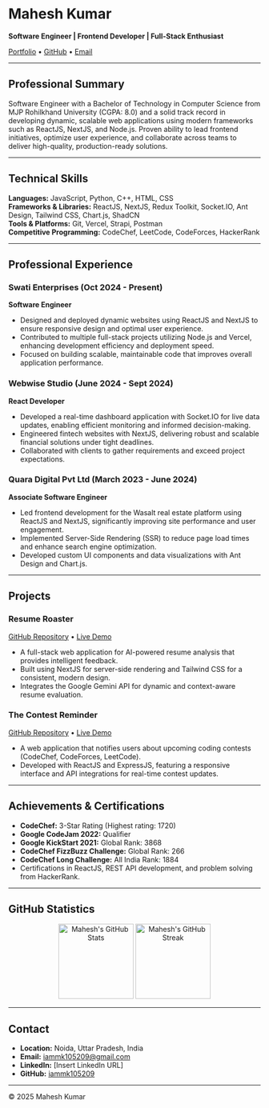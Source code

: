 # Mahesh Kumar

**Software Engineer | Frontend Developer | Full-Stack Enthusiast**

[Portfolio](https://mahesh-portfolio-theta.vercel.app/) • [GitHub](https://github.com/iammk105209) • [Email](mailto:iammk105209@gmail.com)

---

## Professional Summary

Software Engineer with a Bachelor of Technology in Computer Science from MJP Rohilkhand University (CGPA: 8.0) and a solid track record in developing dynamic, scalable web applications using modern frameworks such as ReactJS, NextJS, and Node.js. Proven ability to lead frontend initiatives, optimize user experience, and collaborate across teams to deliver high-quality, production-ready solutions.

---

## Technical Skills

**Languages:** JavaScript, Python, C++, HTML, CSS  
**Frameworks & Libraries:** ReactJS, NextJS, Redux Toolkit, Socket.IO, Ant Design, Tailwind CSS, Chart.js, ShadCN  
**Tools & Platforms:** Git, Vercel, Strapi, Postman  
**Competitive Programming:** CodeChef, LeetCode, CodeForces, HackerRank

---

## Professional Experience

### **Swati Enterprises** (Oct 2024 - Present)  
**Software Engineer**  
- Designed and deployed dynamic websites using ReactJS and NextJS to ensure responsive design and optimal user experience.  
- Contributed to multiple full-stack projects utilizing Node.js and Vercel, enhancing development efficiency and deployment speed.  
- Focused on building scalable, maintainable code that improves overall application performance.

### **Webwise Studio** (June 2024 - Sept 2024)  
**React Developer**  
- Developed a real-time dashboard application with Socket.IO for live data updates, enabling efficient monitoring and informed decision-making.  
- Engineered fintech websites with NextJS, delivering robust and scalable financial solutions under tight deadlines.  
- Collaborated with clients to gather requirements and exceed project expectations.

### **Quara Digital Pvt Ltd** (March 2023 - June 2024)  
**Associate Software Engineer**  
- Led frontend development for the Wasalt real estate platform using ReactJS and NextJS, significantly improving site performance and user engagement.  
- Implemented Server-Side Rendering (SSR) to reduce page load times and enhance search engine optimization.  
- Developed custom UI components and data visualizations with Ant Design and Chart.js.

---

## Projects

### **Resume Roaster**  
[GitHub Repository](https://github.com/iammk105209/resume-roaster) • [Live Demo](#)  
- A full-stack web application for AI-powered resume analysis that provides intelligent feedback.  
- Built using NextJS for server-side rendering and Tailwind CSS for a consistent, modern design.  
- Integrates the Google Gemini API for dynamic and context-aware resume evaluation.

### **The Contest Reminder**  
[GitHub Repository](https://github.com/iammk105209/contest-reminder) • [Live Demo](#)  
- A web application that notifies users about upcoming coding contests (CodeChef, CodeForces, LeetCode).  
- Developed with ReactJS and ExpressJS, featuring a responsive interface and API integrations for real-time contest updates.

---

## Achievements & Certifications

- **CodeChef:** 3-Star Rating (Highest rating: 1720)  
- **Google CodeJam 2022:** Qualifier  
- **Google KickStart 2021:** Global Rank: 3868  
- **CodeChef FizzBuzz Challenge:** Global Rank: 266  
- **CodeChef Long Challenge:** All India Rank: 1884  
- Certifications in ReactJS, REST API development, and problem solving from HackerRank.

---

## GitHub Statistics

<p align="center">
  <img src="https://github-readme-stats.vercel.app/api?username=iammk105209&show_icons=true&theme=radical" alt="Mahesh's GitHub Stats" height="150">
  <img src="https://github-readme-streak-stats.herokuapp.com/?user=iammk105209&theme=radical" alt="Mahesh's GitHub Streak" height="150">
</p>

---

## Contact

- **Location:** Noida, Uttar Pradesh, India  
- **Email:** [iammk105209@gmail.com](mailto:iammk105209@gmail.com)  
- **LinkedIn:** [Insert LinkedIn URL]  
- **GitHub:** [iammk105209](https://github.com/iammk105209)

---

© 2025 Mahesh Kumar
